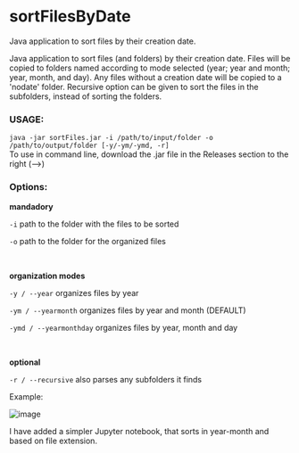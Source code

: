 # sortFilesByDate
Java application to sort files by their creation date. 

Java application to sort files (and folders) by their creation date. Files will be copied to folders named according to mode selected (year; year and month; year, month, and day). Any files without a creation date will be copied to a 'nodate' folder. Recursive option can be given to sort the files in the subfolders, instead of sorting the folders.

### USAGE:
```java -jar sortFiles.jar -i /path/to/input/folder -o /path/to/output/folder [-y/-ym/-ymd, -r]```
<br>
To use in command line, download the .jar file in the Releases section to the right (-->)

### Options:
**mandadory**

```-i``` path to the folder with the files to be sorted

```-o``` path to the folder for the organized files

<br>

**organization modes**

```-y / --year``` organizes files by year

```-ym / --yearmonth``` organizes files by year and month (DEFAULT)

```-ymd / --yearmonthday``` organizes files by year, month and day

<br>

**optional**

```-r / --recursive``` also parses any subfolders it finds

Example:

![image](https://github.com/artisanal-lettuce/sortFilesByDate/assets/169831610/ba361bf6-e891-4ef8-960e-677af46de35a)

I have added a simpler Jupyter notebook, that sorts in year-month and based on file extension.
